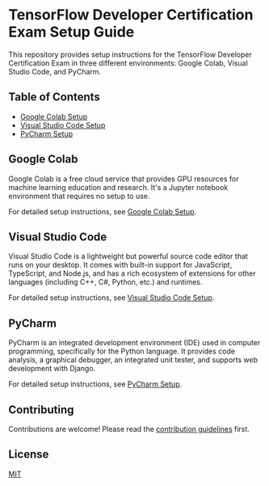 # TensorFlow Developer Certification Exam Setup Guide

This repository provides setup instructions for the TensorFlow Developer Certification Exam in three different environments: Google Colab, Visual Studio Code, and PyCharm.

## Table of Contents

- [Google Colab Setup](./Colab/setup_instructions.ipynb)
- [Visual Studio Code Setup](./VSCode/setup_instructions.md)
- [PyCharm Setup](./PyCharm/setup_instructions.md)

## Google Colab

Google Colab is a free cloud service that provides GPU resources for machine learning education and research. It's a Jupyter notebook environment that requires no setup to use.

For detailed setup instructions, see [Google Colab Setup](./Colab/setup_instructions.ipynb).

## Visual Studio Code

Visual Studio Code is a lightweight but powerful source code editor that runs on your desktop. It comes with built-in support for JavaScript, TypeScript, and Node.js, and has a rich ecosystem of extensions for other languages (including C++, C#, Python, etc.) and runtimes.

For detailed setup instructions, see [Visual Studio Code Setup](./VSCode/setup_instructions.md).

## PyCharm

PyCharm is an integrated development environment (IDE) used in computer programming, specifically for the Python language. It provides code analysis, a graphical debugger, an integrated unit tester, and supports web development with Django.

For detailed setup instructions, see [PyCharm Setup](./PyCharm/setup_instructions.md).

## Contributing

Contributions are welcome! Please read the [contribution guidelines](CONTRIBUTING.md) first.

## License

[MIT](LICENSE.md)